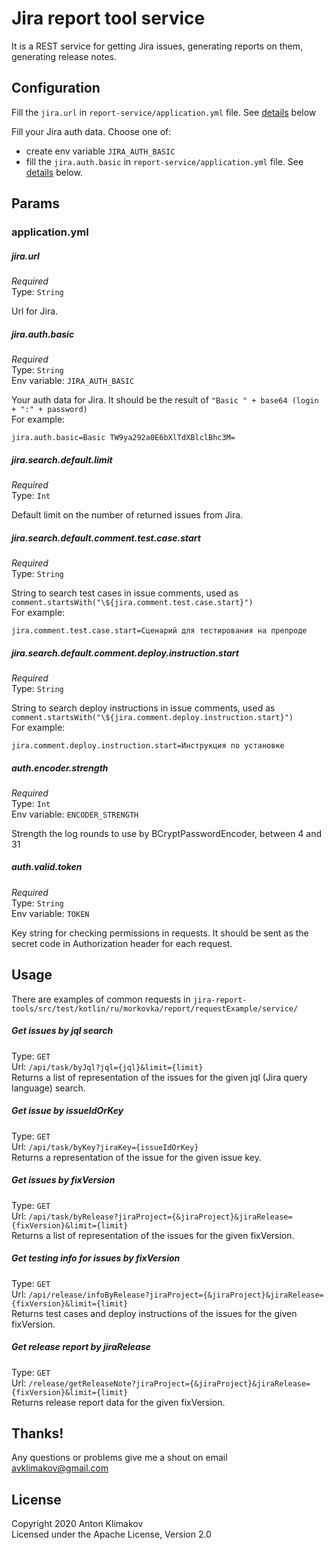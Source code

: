 # Jira report tool service

It is a REST service for getting Jira issues, generating reports on them, generating release notes.

## Configuration

Fill the `jira.url` in `report-service/application.yml` file. See [details](#jiraurl) below

Fill your Jira auth data. Choose one of:
- create env variable `JIRA_AUTH_BASIC`
- fill the `jira.auth.basic` in `report-service/application.yml` file. See [details](#jiraauthbasic) below.

## Params

### application.yml

##### jira.url

*Required*\
Type: `String`

Url for Jira.

##### jira.auth.basic

*Required*\
Type: `String`\
Env variable: `JIRA_AUTH_BASIC`

Your auth data for Jira. It should be the result of `"Basic " + base64 (login + ":" + password)`\
For example: 
```
jira.auth.basic=Basic TW9ya292a0E6bXlTdXBlclBhc3M=
```

##### jira.search.default.limit

*Required*\
Type: `Int`

Default limit on the number of returned issues from Jira.

##### jira.search.default.comment.test.case.start

*Required*\
Type: `String`

String to search test cases in issue comments, used as `comment.startsWith("\${jira.comment.test.case.start}")`\
For example: 
```
jira.comment.test.case.start=Сценарий для тестирования на препроде
```

##### jira.search.default.comment.deploy.instruction.start

*Required*\
Type: `String`

String to search deploy instructions in issue comments, used as `comment.startsWith("\${jira.comment.deploy.instruction.start}")`\
For example: 
```
jira.comment.deploy.instruction.start=Инструкция по установке
```

##### auth.encoder.strength

*Required*\
Type: `Int`\
Env variable: `ENCODER_STRENGTH`

Strength the log rounds to use by BCryptPasswordEncoder, between 4 and 31

##### auth.valid.token

*Required*\
Type: `String`\
Env variable: `TOKEN`

Key string for checking permissions in requests. It should be sent as the secret code in Authorization header for each request. 

## Usage

There are examples of common requests in `jira-report-tools/src/test/kotlin/ru/morkovka/report/requestExample/service/`

##### Get issues by jql search

Type: `GET`\
Url: `/api/task/byJql?jql={jql}&limit={limit}`\
Returns a list of representation of the issues for the given jql (Jira query language) search.

##### Get issue by issueIdOrKey

Type: `GET`\
Url: `/api/task/byKey?jiraKey={issueIdOrKey}`\
Returns a representation of the issue for the given issue key.

##### Get issues by fixVersion

Type: `GET`\
Url: `/api/task/byRelease?jiraProject={&jiraProject}&jiraRelease={fixVersion}&limit={limit}`\
Returns a list of representation of the issues for the given fixVersion.

##### Get testing info for issues by fixVersion

Type: `GET`\
Url: `/api/release/infoByRelease?jiraProject={&jiraProject}&jiraRelease={fixVersion}&limit={limit}`\
Returns test cases and deploy instructions of the issues for the given fixVersion.

##### Get release report by jiraRelease

Type: `GET`\
Url: `/release/getReleaseNote?jiraProject={&jiraProject}&jiraRelease={fixVersion}&limit={limit}`\
Returns release report data for the given fixVersion.

## Thanks!
Any questions or problems give me a shout on email avklimakov@gmail.com

## License
Copyright 2020 Anton Klimakov\
Licensed under the Apache License, Version 2.0
